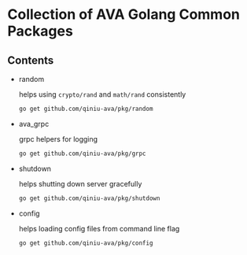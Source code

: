 # Collection of AVA Golang Common Packages

## Contents
- random

    helps using `crypto/rand` and `math/rand` consistently
    ```sh
    go get github.com/qiniu-ava/pkg/random
    ```

- ava_grpc

    grpc helpers for logging
    ```sh
    go get github.com/qiniu-ava/pkg/grpc
    ```

- shutdown

    helps shutting down server gracefully
    ```sh
    go get github.com/qiniu-ava/pkg/shutdown
    ```

- config

    helps loading config files from command line flag
    ```sh
    go get github.com/qiniu-ava/pkg/config
    ```
